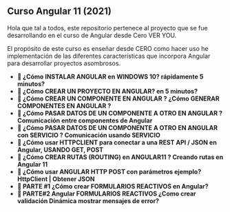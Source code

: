 ## Curso Angular 11 (2021)
Hola que tal a todos, este repositorio pertenece al proyecto que se fue desarrollando en el curso de Angular desde Cero VER YOU.

El propósito de este curso es enseñar desde CERO como hacer uso he implementación de las diferentes características que incorpora Angular para desarrollar proyectos asombrosos.

- __🔴 ¿Cómo INSTALAR ANGULAR en WINDOWS 10? rápidamente 5 minutos?__
- __🔴 ¿Cómo CREAR UN PROYECTO EN ANGULAR? en 5 minutos?__
- __🔴 ¿Cómo CREAR UN COMPONENTE EN ANGULAR ? ¿Cómo GENERAR COMPONENTES EN ANGULAR ?__
- __🔴 ¿Cómo PASAR DATOS DE UN COMPONENTE A OTRO EN ANGULAR ? Comunicación entre componentes de Angular__
- __🔴 ¿Cómo PASAR DATOS DE UN COMPONENTE A OTRO EN ANGULAR con SERVICIO ? Comunicación usando SERVICIO__
- __🔴 ¿Cómo usar HTTPCLIENT para conectar a una REST API / JSON en Angular, USANDO GET, POST__
- __🔴 ¿Cómo CREAR RUTAS (ROUTING) en ANGULAR11 ? Creando rutas en Angular 11__
- __🔴 ¿Cómo usar ANGULAR HTTP POST con parámetros ejemplo? HttpClient | Obtener JSON__
- __🔴 PARTE #1 ¿Cómo crear FORMULARIOS REACTIVOS en Angular?__
- __🔴 PARTE#2 Angular FORMULARIOS REACTIVOS ¿Como crear validación Dinámica mostrar mensajes de error?__